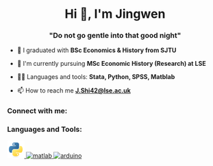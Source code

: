 <h1 align="center">Hi 👋, I'm Jingwen</h1>
<h3 align="center">"Do not go gentle into that good night"</h3>

- 🌱 I graduated with **BSc Economics & History from SJTU**

- 🌱 I'm currently pursuing **MSc Economic History (Research) at LSE**

- 👨‍💻 Languages and tools: **Stata, Python, SPSS, Matblab**

- 📫 How to reach me **J.Shi42@lse.ac.uk**

<h3 align="left">Connect with me:</h3>
<p align="left">
</p>

<h3 align="left">Languages and Tools:</h3>
<p align="left">  <a href="https://www.python.org" target="_blank" rel="noreferrer"> <img src="https://raw.githubusercontent.com/devicons/devicon/master/icons/python/python-original.svg" alt="python" width="40" height="40"/> </a> <a href="https://www.mathworks.com/" target="_blank" rel="noreferrer"> <img src="https://upload.wikimedia.org/wikipedia/commons/2/21/Matlab_Logo.png" alt="matlab" width="40" height="40"/> </a> <a href="https://www.arduino.cc/" target="_blank" rel="noreferrer"> <img src="https://cdn.worldvectorlogo.com/logos/arduino-1.svg" alt="arduino" width="40" height="40"/> </a> </p>
